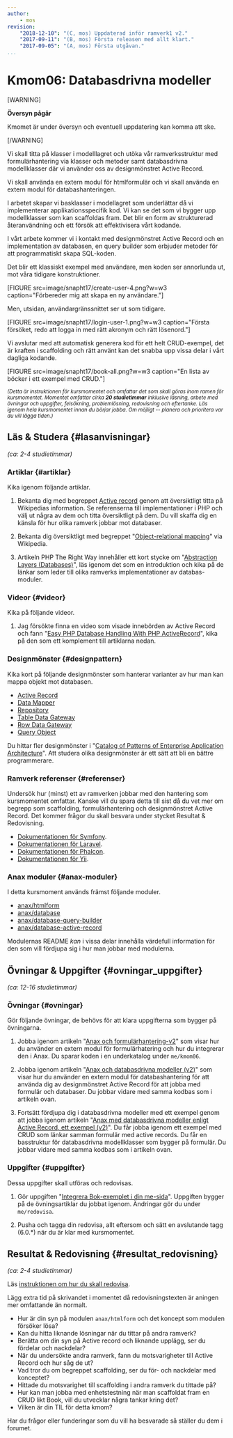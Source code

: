 ```yaml
---
author:
    - mos
revision:
    "2018-12-10": "(C, mos) Uppdaterad inför ramverk1 v2."
    "2017-09-11": "(B, mos) Första releasen med allt klart."
    "2017-09-05": "(A, mos) Första utgåvan."
...
```

Kmom06: Databasdrivna modeller
==================================

[WARNING]

**Översyn pågår**

Kmomet är under översyn och eventuell uppdatering kan komma att ske.

[/WARNING]

Vi skall titta på klasser i modelllagret och utöka vår ramverksstruktur med formulärhantering via klasser och metoder samt databasdrivna modellklasser där vi använder oss av designmönstret Active Record.

Vi skall använda en extern modul för htmlformulär och vi skall använda en extern modul för databashanteringen.

I arbetet skapar vi basklasser i modellagret som underlättar då vi implementerar applikationsspecifik kod. Vi kan se det som vi bygger upp modellklasser som kan scaffoldas fram. Det blir en form av strukturerad återanvändning och ett försök att effektivisera vårt kodande.

I vårt arbete kommer vi i kontakt med designmönstret Active Record och en implementation av databasen, en query builder som erbjuder metoder för att programmatiskt skapa SQL-koden.

<!--more-->

Det blir ett klassiskt exempel med användare, men koden ser annorlunda ut, mot våra tidigare konstruktioner.

[FIGURE src=image/snapht17/create-user-4.png?w=w3 caption="Förbereder mig att skapa en ny användare."]

Men, utsidan, användargränssnittet ser ut som tidigare.

[FIGURE src=image/snapht17/login-user-1.png?w=w3 caption="Första försöket, redo att logga in med rätt akronym och rätt lösenord."]

Vi avslutar med att automatisk generera kod för ett helt CRUD-exempel, det är kraften i scaffolding och rätt använt kan det snabba upp vissa delar i vårt dagliga kodande.

[FIGURE src=image/snapht17/book-all.png?w=w3 caption="En lista av böcker i ett exempel med CRUD."]

<small><i>(Detta är instruktionen för kursmomentet och omfattar det som skall göras inom ramen för kursmomentet. Momentet omfattar cirka **20 studietimmar** inklusive läsning, arbete med övningar och uppgifter, felsökning, problemlösning, redovisning och eftertanke. Läs igenom hela kursmomentet innan du börjar jobba. Om möjligt -- planera och prioritera var du vill lägga tiden.)</i></small>



Läs & Studera  {#lasanvisningar}
---------------------------------

*(ca: 2-4 studietimmar)*



### Artiklar {#artiklar}

Kika igenom följande artiklar.

1. Bekanta dig med begreppet [Active record](https://en.wikipedia.org/wiki/Active_record_pattern) genom att översiktligt titta på Wikipedias information. Se referenserna till implementationer i PHP och välj ut några av dem och titta översiktligt på dem. Du vill skaffa dig en känsla för hur olika ramverk jobbar mot databaser.

1. Bekanta dig översiktligt med begreppet "[Object-relational mapping](https://en.wikipedia.org/wiki/Object-relational_mapping)" via Wikipedia.

1. Artikeln PHP The Right Way innehåller ett kort stycke om "[Abstraction Layers (Databases)](http://www.phptherightway.com/#databases_abstraction_layers)", läs igenom det som en introduktion och kika på de länkar som leder till olika ramverks implementationer av databas-moduler.



### Videor {#videor}

Kika på följande videor.

1. Jag försökte finna en video som visade innebörden av Active Record och fann "[Easy PHP Database Handling With PHP ActiveRecord](https://www.youtube.com/watch?v=9Oau7fLiq7Y)", kika på den som ett komplement till artiklarna nedan.



### Designmönster {#designpattern}

Kika kort på följande designmönster som hanterar varianter av hur man kan mappa objekt mot databasen.

* [Active Record](https://www.martinfowler.com/eaaCatalog/activeRecord.html)
* [Data Mapper](https://martinfowler.com/eaaCatalog/dataMapper.html)
* [Repository](https://martinfowler.com/eaaCatalog/repository.html)
* [Table Data Gateway](https://martinfowler.com/eaaCatalog/tableDataGateway.html)
* [Row Data Gateway](https://martinfowler.com/eaaCatalog/rowDataGateway.html)
* [Query Object](https://martinfowler.com/eaaCatalog/queryObject.html)

Du hittar fler designmönster i "[Catalog of Patterns of Enterprise Application Architecture](https://martinfowler.com/eaaCatalog/index.html)". Att studera olika designmönster är ett sätt att bli en bättre programmerare.



### Ramverk referenser {#referenser}

Undersök hur (minst) ett av ramverken jobbar med den hantering som kursmomentet omfattar. Kanske vill du spara detta till sist då du vet mer om begrepp som scaffolding, formulärhantering och designmönstret Active Record. Det kommer frågor du skall besvara under stycket Resultat & Redovisning.

* [Dokumentationen för Symfony](https://symfony.com/doc/current/).
* [Dokumentationen för Laravel](https://laravel.com/docs/5.7).
* [Dokumentationen för Phalcon](https://docs.phalconphp.com/en/).
* [Dokumentationen för Yii](https://www.yiiframework.com/doc/guide/2.0/en).



### Anax moduler {#anax-moduler}

I detta kursmoment används främst följande moduler.

* [anax/htmlform](https://github.com/canax/htmlform)
* [anax/database](https://github.com/canax/database)
* [anax/database-query-builder](https://github.com/canax/database-query-builder)
* [anax/database-active-record](https://github.com/canax/database-active-record)

Modulernas README _kan_ i vissa delar innehålla värdefull information för den som vill fördjupa sig i hur man jobbar med modulerna.



Övningar & Uppgifter  {#ovningar_uppgifter}
-------------------------------------------

*(ca: 12-16 studietimmar)*



### Övningar {#ovningar}

Gör följande övningar, de behövs för att klara uppgifterna som bygger på övningarna.

1. Jobba igenom artikeln "[Anax och formulärhantering-v2](kunskap/anax-och-formularhantering-v2)" som visar hur du använder en extern modul för formulärhatering och hur du integrerar den i Anax. Du sparar koden i en underkatalog under `me/kmom06`.

1. Jobba igenom artikeln "[Anax och databasdrivna modeller (v2)](kunskap/anax-och-databasdrivna-modeller-v2)" som visar hur du använder en extern modul för databashantering för att använda dig av designmönstret Active Record för att jobba med formulär och databaser. Du jobbar vidare med samma kodbas som i artikeln ovan.

1. Fortsätt fördjupa dig i databasdrivna modeller med ett exempel genom att jobba igenom artikeln "[Anax med databasdrivna modeller enligt Active Record, ett exempel (v2)](kunskap/anax-med-databasdrivna-modeller-enligt-active-record-ett-exempel-v2)". Du får jobba igenom ett exempel med CRUD som länkar samman formulär med active records. Du får en basstruktur för databasdrivna modellklasser som bygger på formulär. Du jobbar vidare med samma kodbas som i artikeln ovan.



### Uppgifter {#uppgifter}

Dessa uppgifter skall utföras och redovisas.

1. Gör uppgiften "[Integrera Bok-exemplet i din me-sida](uppgift/integrera-bok-exempel-i-din-me-sida)". Uppgiften bygger på de övningsartiklar du jobbat igenom. Ändringar gör du under `me/redovisa`.

1. Pusha och tagga din redovisa, allt eftersom och sätt en avslutande tagg (6.0.\*) när du är klar med kursmomentet.

<!--
1. Gör uppgiften "[Kommentarssystem med användare](uppgift/kommentarssystem-med-anvandare)". Bygg vidare på ditt kommentarssystem och se till att integrera med användare. Spara koden under `me/anax`.
-->

<!--
1. Skriv gruppvis en artikel om ["Active record"](uppgift/skriv-artikel-om-active-record) (eller ORM, bra eller dåligt). Spara artikeln i din me-sida.
-->



Resultat & Redovisning  {#resultat_redovisning}
-----------------------------------------------

*(ca: 2-4 studietimmar)*

Läs [instruktionen om hur du skall redovisa](./../redovisa).

Lägg extra tid på skrivandet i momentet då redovisningstexten är aningen mer omfattande än normalt.

* Hur är din syn på modulen `anax/htmlform` och det koncept som modulen försöker lösa?
* Kan du hitta liknande lösningar när du tittar på andra ramverk?
* Berätta om din syn på Active record och liknande upplägg, ser du fördelar och nackdelar?
* När du undersökte andra ramverk, fann du motsvarigheter till Active Record och hur såg de ut?
* Vad tror du om begreppet scaffolding, ser du för- och nackdelar med konceptet?
* Hittade du motsvarighet till scaffolding i andra ramverk du tittade på?
* Hur kan man jobba med enhetstestning när man scaffoldat fram en CRUD likt Book, vill du utvecklar några tankar kring det?
* Vilken är din TIL för detta kmom?

Har du frågor eller funderingar som du vill ha besvarade så ställer du dem i forumet.
